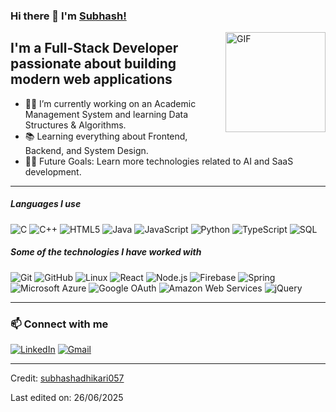 ### Hi there 👋 I'm [Subhash!](https://github.com/subhashadhikari057)

<img align="right" alt="GIF" height="160px" style="margin-left: 40px;" src="https://media.giphy.com/media/Ah3zHH7hvsSB2/giphy.gif" />


## I'm a Full-Stack Developer passionate about building modern web applications

- 👨‍💻 I’m currently working on an Academic Management System and learning Data Structures & Algorithms.
- 📚 Learning everything about Frontend, Backend, and System Design.
- 💪🏼 Future Goals: Learn more technologies related to AI and SaaS development.

---

##### Languages I use

![C](https://img.shields.io/badge/-C-000000?style=flat&logo=c)
![C++](https://img.shields.io/badge/-C++-000000?style=flat&logo=c%2B%2B)
![HTML5](https://img.shields.io/badge/-HTML5-000000?style=flat&logo=html5)
![Java](https://img.shields.io/badge/-Java-000000?style=flat&logo=java)
![JavaScript](https://img.shields.io/badge/-JavaScript-000000?style=flat&logo=javascript)
![Python](https://img.shields.io/badge/-Python-000000?style=flat&logo=python)
![TypeScript](https://img.shields.io/badge/-TypeScript-000000?style=flat&logo=typescript)
![SQL](https://img.shields.io/badge/-SQL-000000?style=flat&logo=postgresql)

##### Some of the technologies I have worked with

![Git](https://img.shields.io/badge/-Git-222222?style=flat&logo=git&logoColor=F05032)
![GitHub](https://img.shields.io/badge/-GitHub-222222?style=flat&logo=github&logoColor=181717)
![Linux](https://img.shields.io/badge/-Linux-222222?style=flat&logo=linux&logoColor=FCC624)
![React](https://img.shields.io/badge/-React-222222?style=flat&logo=react&logoColor=61DAFB)
![Node.js](https://img.shields.io/badge/-Node.js-222222?style=flat&logo=node.js&logoColor=339933)
![Firebase](https://img.shields.io/badge/Firebase-222222?style=flat-square&logo=firebase)
![Spring](https://img.shields.io/badge/-Spring-222222?style=flat&logo=spring&logoColor=6DB33F)
![Microsoft Azure](https://img.shields.io/badge/Microsoft%20Azure-222222?style=flat-square&logo=microsoft-azure)
![Google OAuth](https://img.shields.io/badge/Google%20OAuth-222222?style=flat-square&logo=google)
![Amazon Web Services](https://img.shields.io/badge/-Amazon%20Web%20Services-222222?style=flat-square&logo=Amazon-Web-Services)
![jQuery](https://img.shields.io/badge/-jQuery-222222?style=flat&logo=jQuery&logoColor=0769AD)

---

### 📫 Connect with me

[![LinkedIn](https://img.shields.io/badge/-LinkedIn-0A66C2?style=flat&logo=linkedin&logoColor=white)](https://www.linkedin.com/in/subhash-adhikari-045018305/)
[![Gmail](https://img.shields.io/badge/-Gmail-EA4335?style=flat&logo=gmail&logoColor=white)](mailto:subhashadhikari057@gmail.com)

---

Credit: [subhashadhikari057](https://github.com/subhashadhikari057)

Last edited on: 26/06/2025

